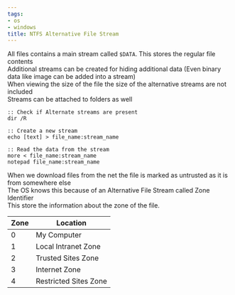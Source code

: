 ```yaml
---
tags:
- os
- windows
title: NTFS Alternative File Stream
---
```


All files contains a main stream called `$DATA`. This stores the regular file contents  
Additional streams can be created for hiding additional data (Even binary data like image can be added into a stream)  
When viewing the size of the file the size of the alternative streams are not included  
Streams can be attached to folders as well

````batch
:: Check if Alternate streams are present
dir /R

:: Create a new stream
echo [text] > file_name:stream_name

:: Read the data from the stream
more < file_name:stream_name
notepad file_name:stream_name
````

When we download files from the net the file is marked as untrusted as it is from somewhere else  
The OS knows this because of an Alternative File Stream called Zone Identifier  
This store the information about the zone of the file.

| Zone | Location              |
| ---- | --------------------- |
| 0    | My Computer           |
| 1    | Local Intranet Zone   |
| 2    | Trusted Sites Zone    |
| 3    | Internet Zone         |
| 4    | Restricted Sites Zone |
